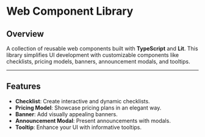 # Web Component Library

## Overview
A collection of reusable web components built with **TypeScript** and **Lit**. This library simplifies UI development with customizable components like checklists, pricing models, banners, announcement modals, and tooltips.

---

## Features
- **Checklist**: Create interactive and dynamic checklists.
- **Pricing Model**: Showcase pricing plans in an elegant way.
- **Banner**: Add visually appealing banners.
- **Announcement Modal**: Present announcements with modals.
- **Tooltip**: Enhance your UI with informative tooltips.
